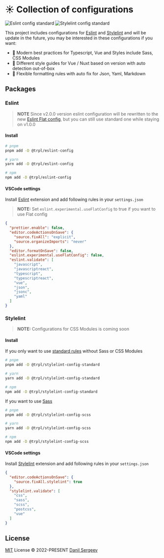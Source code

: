 # :sunny: Collection of configurations
![Eslint config standard](https://img.shields.io/npm/v/@trpl/eslint-config?color=444&label=eslint-config)
![Stylelint config standard](https://img.shields.io/npm/v/@trpl/stylelint-config-standard?color=444&label=stylelint-config-standard)

This project includes configurations for [Eslint][site-link-eslint] and [Stylelint][site-link-stylelint] and will be update in the future, you may be interested in these configurations if you want:


- :ocean: Modern best practices for Typescript, Vue and Styles include Sass, CSS Modules
- :herb: Different style guides for Vue / Nuxt based on version with auto detection out-of-box
- :nail_care: Flexible formatting rules with auto fix for Json, Yaml, Markdown

## Packages

### Eslint

> **NOTE** Since v2.0.0 version eslint configuration will be rewritten to the new [Eslint Flat config](https://eslint.org/docs/latest/use/configure/configuration-files-new), but you can still use standard one while staying on v1.0.0

#### Install

```sh
# pnpm
pnpm add -D @trpl/eslint-config

# yarn
yarn add -D @trpl/eslint-config

# npm
npm add -D @trpl/eslint-config
```

#### VSCode settings

Install [Eslint][site-link-eslint-extension] extension and add following rules in your `settings.json`

> **NOTE:** Set `eslint.experimental.useFlatConfig` to true if you want to use Flat config

```json
{
  "prettier.enable": false,
  "editor.codeActionsOnSave": {
    "source.fixAll": "explicit",
    "source.organizeImports": "never"
  },
  "editor.formatOnSave": false,
  "eslint.experimental.useFlatConfig": false,
  "eslint.validate": [
    "javascript",
    "javascriptreact",
    "typescript",
    "typescriptreact",
    "vue",
    "json",
    "jsonc",
    "yaml"
  ]
}
```

### Stylelint

> **NOTE:** Configurations for CSS Modules is coming soon

#### Install

If you only want to use [standard rules](./packages/stylelint/standard) without Sass or CSS Modules

```sh
# pnpm
pnpm add -D @trpl/stylelint-config-standard

# yarn
yarn add -D @trpl/stylelint-config-standard

# npm
npm add -D @trpl/stylelint-config-standard
```

If you want to use [Sass](./packages/stylelint/scss)

```sh
# pnpm
pnpm add -D @trpl/stylelint-config-scss

# yarn
yarn add -D @trpl/stylelint-config-scss

# npm
npm add -D @trpl/stylelint-config-scss
```

#### VSCode settings

Install [Stylelint][site-link-stylelint-extension] extension and add following rules in your `settings.json`

```json
{
  "editor.codeActionsOnSave": {
    "source.fixAll.stylelint": true
  },
  "stylelint.validate": [
    "css",
    "sass",
    "scss",
    "postcss",
    "vue"
  ]
}
```

## License

[MIT](./LICENSE) License &copy; 2022-PRESENT [Danil Sergeev](https://github.com/tripplicate)


[site-link-css-modules]: https://github.com/css-modules/css-modules
[site-link-sass]: https://sass-lang.com/
[site-link-stylistic]: https://eslint.style/
[site-link-eslint]: https://eslint.org/
[site-link-eslint-extension]: https://marketplace.visualstudio.com/items?itemName=dbaeumer.vscode-eslint
[site-link-stylelint]: https://stylelint.io/
[site-link-stylelint-extension]: https://marketplace.visualstudio.com/items?itemName=stylelint.vscode-stylelint
